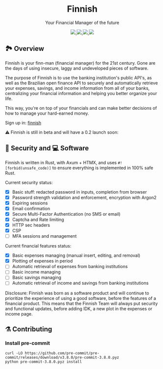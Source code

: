 <h1 align="center">
    Finnish
</h1>

<p align="center">
    Your Financial Manager of the future
</p>

<div align="center">
    <a href="https://dl.circleci.com/status-badge/redirect/gh/finnish-app/server/tree/main">
        <img src="https://dl.circleci.com/status-badge/img/gh/finnish-app/server/tree/main.svg?style=shield" />
    </a>
    <a href="https://finnish-app.github.io/server/">
        <img src="https://github.com/finnish-app/server/actions/workflows/docs.yml/badge.svg" />
    </a>
    <a href="https://codecov.io/gh/finnish-app/server">
        <img src="https://codecov.io/gh/finnish-app/server/graph/badge.svg?token=2FLDRQB7ZC" />
    </a>
    <a href="https://github.com/finnish-app/server">
        <img src="https://img.shields.io/badge/MSRV-1.81.0-informational" />
    </a>
</div>

## 🏞️ Overview

Finnish is your finn-man (financial manager) for the 21st century.
Gone are the days of using insecure, laggy and undeveloped pieces of software.

The purpose of Finnish is to use the banking institution's public API's, as well as the Brazilian open finance API
to securely and automatically retrieve your expenses, savings, and income information from all of your banks, centralizing
your financial information and helping you better organize your life.

This way, you're on top of your financials and can make better decisions of how to manage your hard-earned money.

Sign up in: [finnish](https://finnish.ovh)

:warning: Finnish is still in beta and will have a 0.2 launch soon:

## 🦺 Security and 💻 Software

Finnish is written in Rust, with Axum + HTMX,
and uses `#![forbid(unsafe_code)]` to ensure everything is implemented in 100% safe Rust.

Current security status:

- [x] Basic stuff: redacted password in inputs, completion from browser
- [x] Password strength validation and enforcement, encryption with Argon2
- [x] Expiring sessions
- [x] Email confirmation
- [x] Secure Multi-Factor Authentication (no SMS or email)
- [x] Captcha and Rate limiting
- [x] HTTP sec headers
- [x] CSP
- [ ] MFA sessions and management

Current financial features status:

- [x] Basic expenses managing (manual insert, editing, and removal)
- [x] Plotting of expenses in period
- [ ] Automatic retrieval of expenses from banking institutions
- [ ] Basic income managing
- [ ] Basic savings managing
- [ ] Automatic retrieval of income and savings from banking institutions

Disclosure:
Finnish was born as a software product and will continue to prioritize the experience of using a good software,
before the features of a financial product. This means that the Finnish Team will always put security and functional
updates, before adding IDK, a new plot in the expenses or income page.

## ⚗️ Contributing

### Install pre-commit

```shell
curl -LO https://github.com/pre-commit/pre-commit/releases/download/v3.8.0/pre-commit-3.8.0.pyz
python pre-commit-3.8.0.pyz install
```

<!--
    "rust-analyzer.cargo.extraEnv": {
        "CARGO_PROFILE_RUST_ANALYZER_INHERITS": "dev"
    },
    "rust-analyzer.cargo.extraArgs": [
        "--profile",
        "rust-analyzer"
    ],
-->
